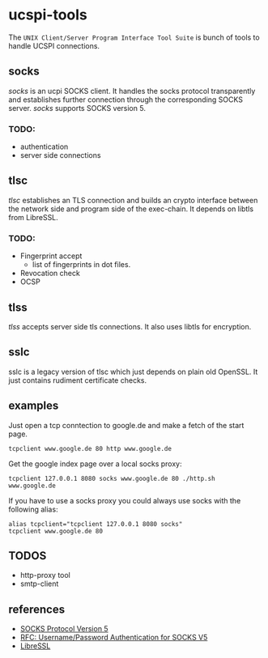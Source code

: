 # ucspi-tools

The ``UNIX Client/Server Program Interface Tool Suite`` is bunch of tools to
handle UCSPI connections.

## socks

*socks* is an ucpi SOCKS client.  It handles the socks protocol transparently
and establishes further connection through the corresponding SOCKS server.
*socks* supports SOCKS version 5.

### TODO:
 * authentication
 * server side connections

## tlsc

*tlsc* establishes an TLS connection and builds an crypto interface between the
network side and program side of the exec-chain.  It depends on libtls from
LibreSSL.

### TODO:
 * Fingerprint accept
   * list of fingerprints in dot files.
 * Revocation check
 * OCSP

## tlss

*tlss* accepts server side tls connections.  It also uses libtls for encryption.

## sslc

sslc is a legacy version of tlsc which just depends on plain old OpenSSL.  It
just contains rudiment certificate checks.

## examples

Just open a tcp conntection to google.de and make a fetch of the start page.

```shell
tcpclient www.google.de 80 http www.google.de
```

Get the google index page over a local socks proxy:

```shell
tcpclient 127.0.0.1 8080 socks www.google.de 80 ./http.sh www.google.de
```

If you have to use a socks proxy you could always use socks with the following
alias:

```shellscript
alias tcpclient="tcpclient 127.0.0.1 8080 socks"
tcpclient www.google.de 80
```

## TODOS
 * http-proxy tool
 * smtp-client

## references
 * [SOCKS Protocol Version 5](http://tools.ietf.org/html/rfc1928)
 * [RFC: Username/Password Authentication for SOCKS V5](https://tools.ietf.org/html/rfc1929)
 * [LibreSSL](http://www.libressl.org/)
